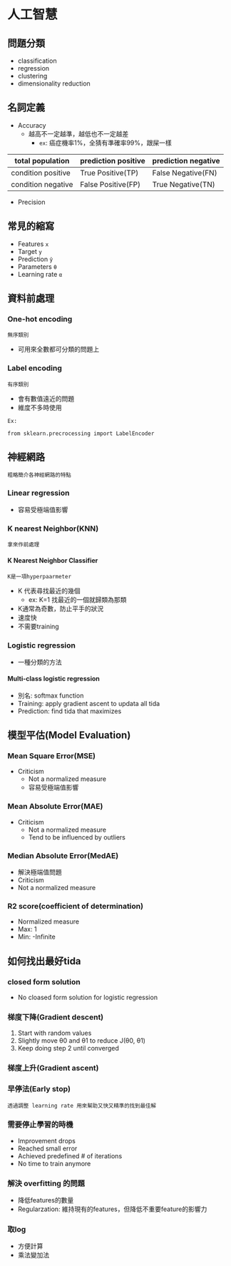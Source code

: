 # 人工智慧

## 問題分類
* classification
* regression
* clustering
* dimensionality reduction

## 名詞定義
* Accuracy
  * 越高不一定越準，越低也不一定越差
    * `ex`: 癌症機率1%，全猜有準確率99%，跟屎一樣

|total population|prediction positive|prediction negative|
|---|---|---|
|condition positive|True Positive(TP)|False Negative(FN)|
|condition negative|False Positive(FP)|True Negative(TN)|
* Precision

## 常見的縮寫
* Features `x`
* Target `y`
* Prediction `ŷ`
* Parameters `θ`
* Learning rate `α`

## 資料前處理

### One-hot encoding
`無序類別`
* 可用來全數都可分類的問題上

### Label encoding
`有序類別`
* 會有數值遠近的問題
* 維度不多時使用

`Ex:`
```
from sklearn.precrocessing import LabelEncoder
```

## 神經網路
`粗略簡介各神經網路的特點`
### Linear regression
* 容易受極端值影響

### K nearest Neighbor(KNN)
`拿來作前處理`

#### K Nearest Neighbor Classifier
`K是一項hyperpaarmeter`
* K 代表尋找最近的幾個
  * ex: K=1 找最近的一個就歸類為那類
* K通常為奇數，防止平手的狀況
* 速度快
* 不需要training

### Logistic regression
* 一種分類的方法

#### Multi-class logistic regression
* 別名: softmax function
* Training: apply gradient ascent to updata all tida
* Prediction: find tida that maximizes

## 模型平估(Model Evaluation)

### Mean Square Error(MSE)
* Criticism
  * Not a normalized measure
  * 容易受極端值影響

### Mean Absolute Error(MAE)
* Criticism
  * Not a normalized measure
  * Tend to be influenced by outliers

### Median Absolute Error(MedAE)
* 解決極端值問題
* Criticism
 * Not a normalized measure

### R2 score(coefficient of determination)
* Normalized measure
* Max: 1
* Min: -Infinite


## 如何找出最好tida

### closed form solution
* No cloased form solution for logistic regression

### 梯度下降(Gradient descent)
1. Start with random values
2. Slightly move θ0 and θ1 to reduce J(θ0, θ1)
3. Keep doing step 2 until converged

### 梯度上升(Gradient ascent)

### 早停法(Early stop)
`透過調整 learning rate 用來幫助又快又精準的找到最佳解`

### 需要停止學習的時機
* Improvement drops
* Reached small error
* Achieved predefined # of iterations
* No time to train anymore

### 解決 overfitting 的問題
* 降低features的數量
* Regularzation: 維持現有的features，但降低不重要feature的影響力

### 取log
* 方便計算
* 乘法變加法


